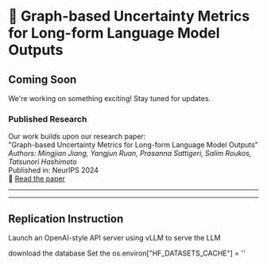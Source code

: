 # 🚀 Graph-based Uncertainty Metrics for Long-form Language Model Outputs

## Coming Soon

We're working on something exciting! Stay tuned for updates.

### Published Research
Our work builds upon our research paper:  
"Graph-based Uncertainty Metrics for Long-form Language Model Outputs"  
*Authors: Mingjian Jiang, Yangjun Ruan, Prasanna Sattigeri, Salim Roukos, Tatsunori Hashimoto*  
Published in: NeurIPS 2024  
📄 [Read the paper](https://arxiv.org/pdf/2410.20783)

---
---
## Replication Instruction
Launch an OpenAI-style API server using vLLM to serve the LLM


download the database
Set the os.environ["HF_DATASETS_CACHE"] = ''
